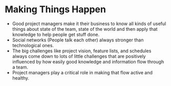 Making Things Happen
====================

-	Good project managers make it their business to know all kinds of useful things about state of the team, state of the world and then apply that knowledge to help people get stuff done.
-	Social networks (People talk each other) always stronger than technological ones.
-	The big challenges like project vision, feature lists, and schedules always come down to lots of little challenges that are positively influenced by how easily good knowledge and information flow through a team.
-	Project managers play a critical role in making that flow active and healthy.
